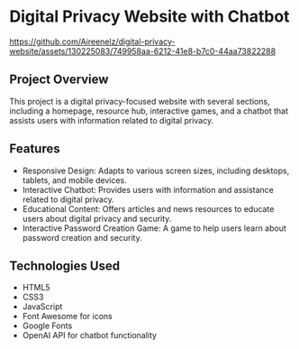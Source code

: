 # Digital Privacy Website with Chatbot

https://github.com/Aireenelz/digital-privacy-website/assets/130225083/749958aa-6212-41e8-b7c0-44aa73822288



## Project Overview
This project is a digital privacy-focused website with several sections, including a homepage, resource hub, interactive games, and a chatbot that assists users with information related to digital privacy.

## Features
- Responsive Design: Adapts to various screen sizes, including desktops, tablets, and mobile devices.
- Interactive Chatbot: Provides users with information and assistance related to digital privacy.
- Educational Content: Offers articles and news resources to educate users about digital privacy and security.
- Interactive Password Creation Game: A game to help users learn about password creation and security.

## Technologies Used
- HTML5
- CSS3
- JavaScript
- Font Awesome for icons
- Google Fonts
- OpenAI API for chatbot functionality
